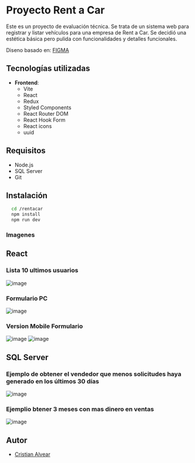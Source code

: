# Proyecto Rent a Car

Este es un proyecto de evaluación técnica. Se trata de un sistema web para registrar y listar vehículos para una empresa de Rent a Car.
Se decidió una estética básica pero pulida con funcionalidades y detalles funcionales.

Diseno basado en: [FIGMA](https://www.figma.com/file/aN7ETYb7WHcETyKD2fgCs6/Formulario-prueba-T%C3%A9cnica-TI-Vicepresidencia-capital-humano?type=design&node-id=0%3A1&mode=design&t=BHUSGeCiurdVPKRX-1)


## Tecnologías utilizadas

- **Frontend**:
  - Vite
  - React
  - Redux
  - Styled Components
  - React Router DOM
  - React Hook Form
  - React icons
  - uuid

## Requisitos

- Node.js
- SQL Server
- Git

## Instalación

```bash
  cd /rentacar
  npm install
  npm run dev
```
### Imagenes

## React
### Lista 10 ultimos usuarios
![image](https://github.com/crispoh/rentacar-test/assets/57739880/c1eefc4d-eb95-4eb8-aa91-2da36f9b7747)

### Formulario PC
![image](https://github.com/crispoh/rentacar-test/assets/57739880/cb34dc03-4e69-490b-ae23-419e785ca35f)

### Version Mobile Formulario
![image](https://github.com/crispoh/rentacar-test/assets/57739880/86ba84aa-fb7a-4c3f-8f17-141b89acc517)
![image](https://github.com/crispoh/rentacar-test/assets/57739880/c1025470-ed18-469e-b256-ed06474c001e)

## SQL Server

### Ejemplo de obtener el vendedor que menos solicitudes haya generado en los últimos 30 días
![image](https://github.com/crispoh/rentacar-test/assets/57739880/f2ca6027-aa9f-4266-8251-0603038433fc)

### Ejemplio btener 3 meses con mas dinero en ventas
![image](https://github.com/crispoh/rentacar-test/assets/57739880/eea843f9-571c-454a-8676-a2abb7f91a56)

## Autor

- [Cristian Alvear](https://github.com/crispoh)
